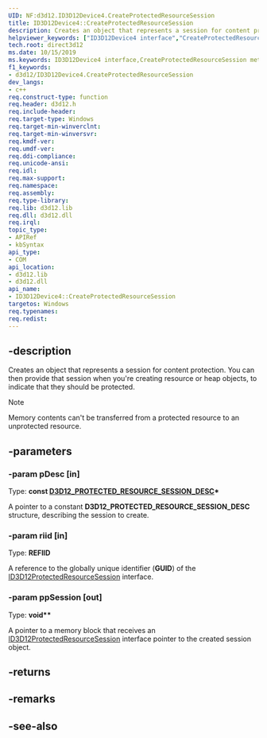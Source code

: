 ```yaml
---
UID: NF:d3d12.ID3D12Device4.CreateProtectedResourceSession
title: ID3D12Device4::CreateProtectedResourceSession
description: Creates an object that represents a session for content protection.
helpviewer_keywords: ["ID3D12Device4 interface","CreateProtectedResourceSession method","ID3D12Device4.CreateProtectedResourceSession","ID3D12Device4::CreateProtectedResourceSession","CreateProtectedResourceSession","CreateProtectedResourceSession method","CreateProtectedResourceSession method","ID3D12Device4 interface","direct3d12.id3d12device4_createprotectedresourcesession","d3d12/ID3D12Device4::CreateProtectedResourceSession"]
tech.root: direct3d12
ms.date: 10/15/2019
ms.keywords: ID3D12Device4 interface,CreateProtectedResourceSession method, ID3D12Device4.CreateProtectedResourceSession, ID3D12Device4::CreateProtectedResourceSession, CreateProtectedResourceSession, CreateProtectedResourceSession method, CreateProtectedResourceSession method,ID3D12Device4 interface, direct3d12.id3d12device4_createprotectedresourcesession, d3d12/ID3D12Device4::CreateProtectedResourceSession
f1_keywords:
- d3d12/ID3D12Device4.CreateProtectedResourceSession
dev_langs:
- c++
req.construct-type: function
req.header: d3d12.h
req.include-header: 
req.target-type: Windows
req.target-min-winverclnt: 
req.target-min-winversvr: 
req.kmdf-ver: 
req.umdf-ver: 
req.ddi-compliance: 
req.unicode-ansi: 
req.idl: 
req.max-support: 
req.namespace: 
req.assembly: 
req.type-library: 
req.lib: d3d12.lib
req.dll: d3d12.dll
req.irql: 
topic_type:
- APIRef
- kbSyntax
api_type:
- COM
api_location:
- d3d12.lib
- d3d12.dll
api_name:
- ID3D12Device4::CreateProtectedResourceSession
targetos: Windows
req.typenames: 
req.redist: 
---
```


## -description

Creates an object that represents a session for content protection. You can then provide that session when you're creating resource or heap objects, to indicate that they should be protected.

> [!NOTE]
> Memory contents can't be transferred from a protected resource to an unprotected resource.

## -parameters

### -param pDesc [in]

Type: **const [D3D12_PROTECTED_RESOURCE_SESSION_DESC](/windows/win32/api/d3d12/ns-d3d12-d3d12_protected_resource_session_desc)\***

A pointer to a constant **D3D12_PROTECTED_RESOURCE_SESSION_DESC** structure, describing the session to create.

### -param riid [in]

Type: **REFIID**

A reference to the globally unique identifier (**GUID**) of the [ID3D12ProtectedResourceSession](/windows/win32/api/d3d12/nn-d3d12-id3d12protectedresourcesession) interface.

### -param ppSession [out]

Type: **void\*\***

A pointer to a memory block that receives an [ID3D12ProtectedResourceSession](/windows/win32/api/d3d12/nn-d3d12-id3d12protectedresourcesession) interface pointer to the created session object.

## -returns

## -remarks

## -see-also